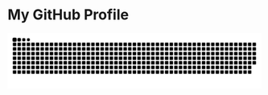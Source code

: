 # My GitHub Profile

<picture>
  <source media="(prefers-color-scheme: dark)" srcset="https://raw.githubusercontent.com/Nabil-nl/snake-/main/github-snake.svg" />
  <source media="(prefers-color-scheme: light)" srcset="https://github.com/Nabil-nl/snake-/blob/main/github-user-light.svg"/>
  <img alt="github-snake" src="https://raw.githubusercontent.com/Nabil-nl/snake-/main/github-snake.svg" />
</picture>
